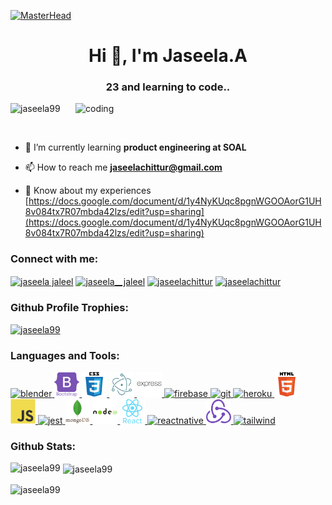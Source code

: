 [![MasterHead](https://thumbs.gfycat.com/AffectionateVigorousBichonfrise-size_restricted.gif)](https://github.com/Jaseela99)
<h1 align="center">Hi 👋, I'm Jaseela.A</h1>

<h3 align="center">23 and learning to code..</h3>

<img align="right" alt="coding" width="400" src="https://qph.cf2.quoracdn.net/main-qimg-c8a8e39ae4658de1e4dc8f03af0f4792"/>

<p align="left"> <img src="https://komarev.com/ghpvc/?username=jaseela99&label=Profile%20views&color=0e75b6&style=flat" alt="jaseela99" /> </p>


<p align="left"> <a href="https://twitter.com/" target="blank"><img src="https://img.shields.io/twitter/follow/?logo=twitter&style=for-the-badge" alt="" /></a> </p>

- 🌱 I’m currently learning **product engineering at SOAL**

- 📫 How to reach me **jaseelachittur@gmail.com**

- 📄 Know about my experiences [https://docs.google.com/document/d/1y4NyKUqc8pgnWGOOAorG1UH8v084tx7R07mbda42lzs/edit?usp=sharing](https://docs.google.com/document/d/1y4NyKUqc8pgnWGOOAorG1UH8v084tx7R07mbda42lzs/edit?usp=sharing)


<h3 align="left">Connect with me:</h3>
<p align="left">
<a href="https://linkedin.com/in/jaseela jaleel" target="blank"><img align="center" src="https://raw.githubusercontent.com/rahuldkjain/github-profile-readme-generator/master/src/images/icons/Social/linked-in-alt.svg" alt="jaseela jaleel" height="30" width="40" /></a>
<a href="https://instagram.com/jaseela__jaleel" target="blank"><img align="center" src="https://raw.githubusercontent.com/rahuldkjain/github-profile-readme-generator/master/src/images/icons/Social/instagram.svg" alt="jaseela__jaleel" height="30" width="40" /></a>
<a href="https://www.hackerrank.com/jaseelachittur" target="blank"><img align="center" src="https://raw.githubusercontent.com/rahuldkjain/github-profile-readme-generator/master/src/images/icons/Social/hackerrank.svg" alt="jaseelachittur" height="30" width="40" /></a>
<a href="https://www.leetcode.com/jaseelachittur" target="blank"><img align="center" src="https://raw.githubusercontent.com/rahuldkjain/github-profile-readme-generator/master/src/images/icons/Social/leet-code.svg" alt="jaseelachittur" height="30" width="40" /></a>
</p>

<h3 align="left">Github Profile Trophies:</h3>

<p align="left"> <a href="https://github.com/ryo-ma/github-profile-trophy"><img src="https://github-profile-trophy.vercel.app/?username=jaseela99&theme=onedark" alt="jaseela99" /></a> </p>


<h3 align="left">Languages and Tools:</h3>
<p align="left"> <a href="https://www.blender.org/" target="_blank" rel="noreferrer"> <img src="https://download.blender.org/branding/community/blender_community_badge_white.svg" alt="blender" width="40" height="40"/> </a> <a href="https://getbootstrap.com" target="_blank" rel="noreferrer"> <img src="https://raw.githubusercontent.com/devicons/devicon/master/icons/bootstrap/bootstrap-plain-wordmark.svg" alt="bootstrap" width="40" height="40"/> </a> <a href="https://www.w3schools.com/css/" target="_blank" rel="noreferrer"> <img src="https://raw.githubusercontent.com/devicons/devicon/master/icons/css3/css3-original-wordmark.svg" alt="css3" width="40" height="40"/> </a> <a href="https://www.electronjs.org" target="_blank" rel="noreferrer"> <img src="https://raw.githubusercontent.com/devicons/devicon/master/icons/electron/electron-original.svg" alt="electron" width="40" height="40"/> </a> <a href="https://expressjs.com" target="_blank" rel="noreferrer"> <img src="https://raw.githubusercontent.com/devicons/devicon/master/icons/express/express-original-wordmark.svg" alt="express" width="40" height="40"/> </a> <a href="https://firebase.google.com/" target="_blank" rel="noreferrer"> <img src="https://www.vectorlogo.zone/logos/firebase/firebase-icon.svg" alt="firebase" width="40" height="40"/> </a> <a href="https://git-scm.com/" target="_blank" rel="noreferrer"> <img src="https://www.vectorlogo.zone/logos/git-scm/git-scm-icon.svg" alt="git" width="40" height="40"/> </a> <a href="https://heroku.com" target="_blank" rel="noreferrer"> <img src="https://www.vectorlogo.zone/logos/heroku/heroku-icon.svg" alt="heroku" width="40" height="40"/> </a> <a href="https://www.w3.org/html/" target="_blank" rel="noreferrer"> <img src="https://raw.githubusercontent.com/devicons/devicon/master/icons/html5/html5-original-wordmark.svg" alt="html5" width="40" height="40"/> </a> <a href="https://developer.mozilla.org/en-US/docs/Web/JavaScript" target="_blank" rel="noreferrer"> <img src="https://raw.githubusercontent.com/devicons/devicon/master/icons/javascript/javascript-original.svg" alt="javascript" width="40" height="40"/> </a> <a href="https://jestjs.io" target="_blank" rel="noreferrer"> <img src="https://www.vectorlogo.zone/logos/jestjsio/jestjsio-icon.svg" alt="jest" width="40" height="40"/> </a> <a href="https://www.mongodb.com/" target="_blank" rel="noreferrer"> <img src="https://raw.githubusercontent.com/devicons/devicon/master/icons/mongodb/mongodb-original-wordmark.svg" alt="mongodb" width="40" height="40"/> </a> <a href="https://nodejs.org" target="_blank" rel="noreferrer"> <img src="https://raw.githubusercontent.com/devicons/devicon/master/icons/nodejs/nodejs-original-wordmark.svg" alt="nodejs" width="40" height="40"/> </a> <a href="https://reactjs.org/" target="_blank" rel="noreferrer"> <img src="https://raw.githubusercontent.com/devicons/devicon/master/icons/react/react-original-wordmark.svg" alt="react" width="40" height="40"/> </a> <a href="https://reactnative.dev/" target="_blank" rel="noreferrer"> <img src="https://reactnative.dev/img/header_logo.svg" alt="reactnative" width="40" height="40"/> </a> <a href="https://redux.js.org" target="_blank" rel="noreferrer"> <img src="https://raw.githubusercontent.com/devicons/devicon/master/icons/redux/redux-original.svg" alt="redux" width="40" height="40"/> </a> <a href="https://tailwindcss.com/" target="_blank" rel="noreferrer"> <img src="https://www.vectorlogo.zone/logos/tailwindcss/tailwindcss-icon.svg" alt="tailwind" width="40" height="40"/> </a> </p>


<h3 align="left">Github Stats:</h3>

<p><img align="left" src="https://github-readme-stats.vercel.app/api/top-langs?username=jaseela99&show_icons=true&locale=en&layout=compact&theme=tokyonight" alt="jaseela99" /></p>
<p>&nbsp;<img align="center" src="https://github-readme-stats.vercel.app/api?username=jaseela99&show_icons=true&locale=en&theme=tokyonight" alt="jaseela99" /></p>

<p><img align="center" src="https://github-readme-streak-stats.herokuapp.com/?user=jaseela99&theme=tokyonight" alt="jaseela99" /></p> 

